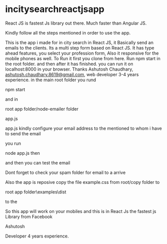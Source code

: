
# incitysearchreactjsapp

React JS is fastest Js library out there. Much faster than Angular JS.

Kindly follow all the steps mentioned in order to use the app.

This is the app i made for in city search in React JS, it Basically send an emails to the clients. Its a multi step form based on React JS.
It has type ahead features, you select your profession form, Also it responsive for the mobile phones as well.  To Run it first you clone from here.  Run npm start in the root folder. and then after it has finished. you can run it on localhost:8000 in your browser. Thanks Ashutosh Chaudhary, ashutosh.chaudhary.8619@gmail.com, web developer 3-4 years experience.
in the main root folder you rund

npm start

and in 

root app folder/node-emailer folder


app.js

app.js kindly configure your email address to the mentioned to whom i have to send the email


you run

node app.js then

and then you can test the email 

Dont forget to check your spam folder for email to a arrive


Also the app is reposive copy the file example.css from root/copy  folder to

root app folder\examples\dist

to the 

So this app will work on your mobiles and this is in React Js the fastest js Library from Facebook

Ashutosh

Developer 4 years experience.

